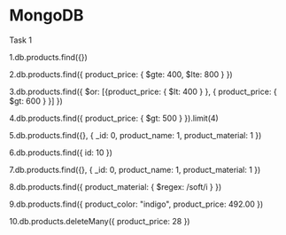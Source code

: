 # MongoDB
Task 1

1.db.products.find({})

2.db.products.find({ product_price: { $gte: 400, $lte: 800 } })

3.db.products.find({ $or: [{product_price: { $lt: 400 } }, { product_price: { $gt: 600 } }] })

4.db.products.find({ product_price: { $gt: 500 } }).limit(4)

5.db.products.find({}, { _id: 0, product_name: 1, product_material: 1 })

6.db.products.find({ id: 10 })

7.db.products.find({}, { _id: 0, product_name: 1, product_material: 1 })

8.db.products.find({ product_material: { $regex: /soft/i } })

9.db.products.find({ product_color: "indigo", product_price: 492.00 })

10.db.products.deleteMany({ product_price: 28 })
